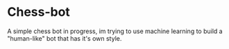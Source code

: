 # Chess-bot
A simple chess bot in progress, im trying to use machine learning to build a "human-like" bot that has it's own style.

